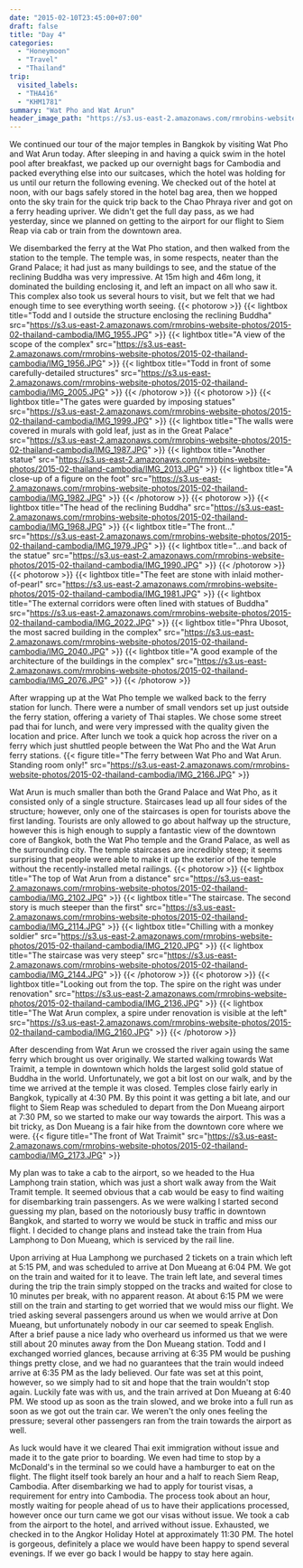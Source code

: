 ```yaml
---
date: "2015-02-10T23:45:00+07:00"
draft: false
title: "Day 4"
categories:
  - "Honeymoon"
  - "Travel"
  - "Thailand"
trip:
  visited_labels:
  - "THA416"
  - "KHM1781"
summary: "Wat Pho and Wat Arun"
header_image_path: "https://s3.us-east-2.amazonaws.com/rmrobins-website-photos/2015-02-thailand-cambodia/IMG_2160.JPG"
---
```


We continued our tour of the major temples in Bangkok by visiting Wat Pho and Wat Arun today. After sleeping in and having a quick swim in the hotel pool after breakfast, we packed up our overnight bags for Cambodia and packed everything else into our suitcases, which the hotel was holding for us until our return the following evening. We checked out of the hotel at noon, with our bags safely stored in the hotel bag area, then we hopped onto the sky train for the quick trip back to the Chao Phraya river and got on a ferry heading upriver. We didn't get the full day pass, as we had yesterday, since we planned on getting to the airport for our flight to Siem Reap via cab or train from the downtown area.

We disembarked the ferry at the Wat Pho station, and then walked from the station to the temple. The temple was, in some respects, neater than the Grand Palace; it had just as many buildings to see, and the statue of the reclining Buddha was very impressive. At 15m high and 46m long, it dominated the building enclosing it, and left an impact on all who saw it. This complex also took us several hours to visit, but we felt that we had enough time to see everything worth seeing.
{{< photorow >}}
{{< lightbox title="Todd and I outside the structure enclosing the reclining Buddha" src="https://s3.us-east-2.amazonaws.com/rmrobins-website-photos/2015-02-thailand-cambodia/IMG_1955.JPG" >}}
{{< lightbox title="A view of the scope of the complex" src="https://s3.us-east-2.amazonaws.com/rmrobins-website-photos/2015-02-thailand-cambodia/IMG_1956.JPG" >}}
{{< lightbox title="Todd in front of some carefully-detailed structures" src="https://s3.us-east-2.amazonaws.com/rmrobins-website-photos/2015-02-thailand-cambodia/IMG_2005.JPG" >}}
{{< /photorow >}}
{{< photorow >}}
{{< lightbox title="The gates were guarded by imposing statues" src="https://s3.us-east-2.amazonaws.com/rmrobins-website-photos/2015-02-thailand-cambodia/IMG_1999.JPG" >}}
{{< lightbox title="The walls were covered in murals with gold leaf, just as in the Great Palace" src="https://s3.us-east-2.amazonaws.com/rmrobins-website-photos/2015-02-thailand-cambodia/IMG_1987.JPG" >}}
{{< lightbox title="Another statue" src="https://s3.us-east-2.amazonaws.com/rmrobins-website-photos/2015-02-thailand-cambodia/IMG_2013.JPG" >}}
{{< lightbox title="A close-up of a figure on the foot" src="https://s3.us-east-2.amazonaws.com/rmrobins-website-photos/2015-02-thailand-cambodia/IMG_1982.JPG" >}}
{{< /photorow >}}
{{< photorow >}}
{{< lightbox title="The head of the reclining Buddha" src="https://s3.us-east-2.amazonaws.com/rmrobins-website-photos/2015-02-thailand-cambodia/IMG_1968.JPG" >}}
{{< lightbox title="The front..." src="https://s3.us-east-2.amazonaws.com/rmrobins-website-photos/2015-02-thailand-cambodia/IMG_1979.JPG" >}}
{{< lightbox title="...and back of the statue" src="https://s3.us-east-2.amazonaws.com/rmrobins-website-photos/2015-02-thailand-cambodia/IMG_1990.JPG" >}}
{{< /photorow >}}
{{< photorow >}}
{{< lightbox title="The feet are stone with inlaid mother-of-pearl" src="https://s3.us-east-2.amazonaws.com/rmrobins-website-photos/2015-02-thailand-cambodia/IMG_1981.JPG" >}}
{{< lightbox title="The external corridors were often lined with statues of Buddha" src="https://s3.us-east-2.amazonaws.com/rmrobins-website-photos/2015-02-thailand-cambodia/IMG_2022.JPG" >}}
{{< lightbox title="Phra Ubosot, the most sacred building in the complex" src="https://s3.us-east-2.amazonaws.com/rmrobins-website-photos/2015-02-thailand-cambodia/IMG_2040.JPG" >}}
{{< lightbox title="A good example of the architecture of the buildings in the complex" src="https://s3.us-east-2.amazonaws.com/rmrobins-website-photos/2015-02-thailand-cambodia/IMG_2076.JPG" >}}
{{< /photorow >}}

After wrapping up at the Wat Pho temple we walked back to the ferry station for lunch. There were a number of small vendors set up just outside the ferry station, offering a variety of Thai staples. We chose some street pad thai for lunch, and were very impressed with the quality given the location and price. After lunch we took a quick hop across the river on a ferry which just shuttled people between the Wat Pho and the Wat Arun ferry stations.
{{< figure title="The ferry between Wat Pho and Wat Arun. Standing room only!" src="https://s3.us-east-2.amazonaws.com/rmrobins-website-photos/2015-02-thailand-cambodia/IMG_2166.JPG" >}}

Wat Arun is much smaller than both the Grand Palace and Wat Pho, as it consisted only of a single structure. Staircases lead up all four sides of the structure; however, only one of the staircases is open for tourists above the first landing. Tourists are only allowed to go about halfway up the structure, however this is high enough to supply a fantastic view of the downtown core of Bangkok, both the Wat Pho temple and the Grand Palace, as well as the surrounding city. The temple staircases are incredibly steep; it seems surprising that people were able to make it up the exterior of the temple without the recently-installed metal railings.
{{< photorow >}}
{{< lightbox title="The top of Wat Arun from a distance" src="https://s3.us-east-2.amazonaws.com/rmrobins-website-photos/2015-02-thailand-cambodia/IMG_2102.JPG" >}}
{{< lightbox title="The staircase. The second story is much steeper than the first" src="https://s3.us-east-2.amazonaws.com/rmrobins-website-photos/2015-02-thailand-cambodia/IMG_2114.JPG" >}}
{{< lightbox title="Chilling with a monkey soldier" src="https://s3.us-east-2.amazonaws.com/rmrobins-website-photos/2015-02-thailand-cambodia/IMG_2120.JPG" >}}
{{< lightbox title="The staircase was very steep" src="https://s3.us-east-2.amazonaws.com/rmrobins-website-photos/2015-02-thailand-cambodia/IMG_2144.JPG" >}}
{{< /photorow >}}
{{< photorow >}}
{{< lightbox title="Looking out from the top. The spire on the right was under renovation" src="https://s3.us-east-2.amazonaws.com/rmrobins-website-photos/2015-02-thailand-cambodia/IMG_2136.JPG" >}}
{{< lightbox title="The Wat Arun complex, a spire under renovation is visible at the left" src="https://s3.us-east-2.amazonaws.com/rmrobins-website-photos/2015-02-thailand-cambodia/IMG_2160.JPG" >}}
{{< /photorow >}}

After descending from Wat Arun we crossed the river again using the same ferry which brought us over originally. We started walking towards Wat Traimit, a temple in downtown which holds the largest solid gold statue of Buddha in the world. Unfortunately, we got a bit lost on our walk, and by the time we arrived at the temple it was closed. Temples close fairly early in Bangkok, typically at 4:30 PM. By this point it was getting a bit late, and our flight to Siem Reap was scheduled to depart from the Don Mueang airport at 7:30 PM, so we started to make our way towards the airport. This was a bit tricky, as Don Mueang is a fair hike from the downtown core where we were.
{{< figure title="The front of Wat Traimit" src="https://s3.us-east-2.amazonaws.com/rmrobins-website-photos/2015-02-thailand-cambodia/IMG_2173.JPG" >}}

My plan was to take a cab to the airport, so we headed to the Hua Lamphong train station, which was just a short walk away from the Wait Tramit temple. It seemed obvious that a cab would be easy to find waiting for disembarking train passengers. As we were walking I started second guessing my plan, based on the notoriously busy traffic in downtown Bangkok, and started to worry we would be stuck in traffic and miss our flight. I decided to change plans and instead take the train from Hua Lamphong to Don Mueang, which is serviced by the rail line.

Upon arriving at Hua Lamphong we purchased 2 tickets on a train which left at 5:15 PM, and was scheduled to arrive at Don Mueang at 6:04 PM. We got on the train and waited for it to leave. The train left late, and several times during the trip the train simply stopped on the tracks and waited for close to 10 minutes per break, with no apparent reason. At about 6:15 PM we were still on the train and starting to get worried that we would miss our flight. We tried asking several passengers around us when we would arrive at Don Mueang, but unfortunately nobody in our car seemed to speak English. After a brief pause a nice lady who overheard us informed us that we were still about 20 minutes away from the Don Mueang station. Todd and I exchanged worried glances, because arriving at 6:35 PM would be pushing things pretty close, and we had no guarantees that the train would indeed arrive at 6:35 PM as the lady believed. Our fate was set at this point, however, so we simply had to sit and hope that the train wouldn't stop again. Luckily fate was with us, and the train arrived at Don Mueang at 6:40 PM. We stood up as soon as the train slowed, and we broke into a full run as soon as we got out the train car. We weren't the only ones feeling the pressure; several other passengers ran from the train towards the airport as well.

As luck would have it we cleared Thai exit immigration without issue and made it to the gate prior to boarding. We even had time to stop by a McDonald's in the terminal so we could have a hamburger to eat on the flight. The flight itself took barely an hour and a half to reach Siem Reap, Cambodia. After disembarking we had to apply for tourist visas, a requirement for entry into Cambodia. The process took about an hour, mostly waiting for people ahead of us to have their applications processed, however once our turn came we got our visas without issue. We took a cab from the airport to the hotel, and arrived without issue. Exhausted, we checked in to the Angkor Holiday Hotel at approximately 11:30 PM. The hotel is gorgeous, definitely a place we would have been happy to spend several evenings. If we ever go back I would be happy to stay here again.
